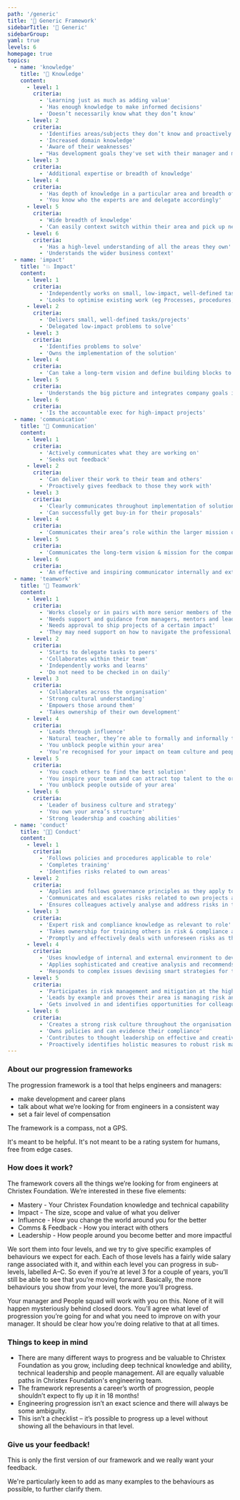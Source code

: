 ```yaml
---
path: '/generic'
title: '📄 Generic Framework'
sidebarTitle: '📄 Generic'
sidebarGroup:
yaml: true
levels: 6
homepage: true
topics:
  - name: 'knowledge'
    title: '🧠 Knowledge'
    content:
      - level: 1
        criteria:
          - 'Learning just as much as adding value'
          - 'Has enough knowledge to make informed decisions'
          - 'Doesn’t necessarily know what they don’t know'
      - level: 2
        criteria:
          - 'Identifies areas/subjects they don’t know and proactively seeks out knowledge'
          - 'Increased domain knowledge'
          - 'Aware of their weaknesses'
          - "Has development goals they've set with their manager and makes progress on these. Owns and drives their own development."
      - level: 3
        criteria:
          - 'Additional expertise or breadth of knowledge'
      - level: 4
        criteria:
          - 'Has depth of knowledge in a particular area and breadth of knowledge across their domain'
          - 'You know who the experts are and delegate accordingly'
      - level: 5
        criteria:
          - 'Wide breadth of knowledge'
          - 'Can easily context switch within their area and pick up new concepts'
      - level: 6
        criteria:
          - 'Has a high-level understanding of all the areas they own'
          - 'Understands the wider business context'
  - name: 'impact'
    title: '💥 Impact'
    content:
      - level: 1
        criteria:
          - 'Independently works on small, low-impact, well-defined task'
          - 'Looks to optimise existing work (eg Processes, procedures, products, etc)'
      - level: 2
        criteria:
          - 'Delivers small, well-defined tasks/projects'
          - 'Delegated low-impact problems to solve'
      - level: 3
        criteria:
          - 'Identifies problems to solve'
          - 'Owns the implementation of the solution'
      - level: 4
        criteria:
          - 'Can take a long-term vision and define building blocks to get there'
      - level: 5
        criteria:
          - 'Understands the big picture and integrates company goals into their area'
      - level: 6
        criteria:
          - 'Is the accountable exec for high-impact projects'
  - name: 'communication'
    title: '💬 Communication'
    content:
      - level: 1
        criteria:
          - 'Actively communicates what they are working on'
          - 'Seeks out feedback'
      - level: 2
        criteria:
          - 'Can deliver their work to their team and others'
          - 'Proactively gives feedback to those they work with'
      - level: 3
        criteria:
          - 'Clearly communicates throughout implementation of solutions'
          - 'Can successfully get buy-in for their proposals'
      - level: 4
        criteria:
          - 'Communicates their area’s role within the larger mission of the company'
      - level: 5
        criteria:
          - 'Communicates the long-term vision & mission for the company and their area'
      - level: 6
        criteria:
          - 'An effective and inspiring communicator internally and externally'
  - name: 'teamwork'
    title: '🤝 Teamwork'
    content:
      - level: 1
        criteria:
          - 'Works closely or in pairs with more senior members of the team when facing tasks for the first time'
          - 'Needs support and guidance from managers, mentors and leads'
          - 'Needs approval to ship projects of a certain impact'
          - 'They may need support on how to navigate the professional environment'
      - level: 2
        criteria:
          - 'Starts to delegate tasks to peers'
          - 'Collaborates within their team'
          - 'Independently works and learns'
          - 'Do not need to be checked in on daily'
      - level: 3
        criteria:
          - 'Collaborates across the organisation'
          - 'Strong cultural understanding'
          - 'Empowers those around them'
          - 'Takes ownership of their own development'
      - level: 4
        criteria:
          - 'Leads through influence'
          - 'Natural teacher, they’re able to formally and informally teach those around them'
          - 'You unblock people within your area'
          - 'You’re recognised for your impact on team culture and people want to work with you'
      - level: 5
        criteria:
          - 'You coach others to find the best solution'
          - 'You inspire your team and can attract top talent to the organisation'
          - 'You unblock people outside of your area'
      - level: 6
        criteria:
          - 'Leader of business culture and strategy'
          - 'You own your area’s structure'
          - 'Strong leadership and coaching abilities'
  - name: 'conduct'
    title: '👩‍💻 Conduct'
    content:
      - level: 1
        criteria:
          - 'Follows policies and procedures applicable to role'
          - 'Completes training'
          - 'Identifies risks related to own areas'
      - level: 2
        criteria:
          - 'Applies and follows governance principles as they apply to role'
          - 'Communicates and escalates risks related to own projects and business area'
          - 'Ensures colleagues actively analyse and address risks in their area'
      - level: 3
        criteria:
          - 'Expert risk and compliance knowledge as relevant to role'
          - 'Takes ownership for training others in risk & compliance as relevant to their role'
          - 'Promptly and effectively deals with unforeseen risks as they arise'
      - level: 4
        criteria:
          - 'Uses knowledge of internal and external environment to develop strategy and internal policy'
          - 'Applies sophisticated and creative analysis and recommends remediating action'
          - 'Responds to complex issues devising smart strategies for the mitigation of risk'
      - level: 5
        criteria:
          - 'Participates in risk management and mitigation at the highest industry level'
          - 'Leads by example and proves their area is managing risk and compliance within appetite'
          - 'Gets involved in and identifies opportunities for colleagues to participate in advisory, strategic, industry bodies to learn and share best practice in their area of business'
      - level: 6
        criteria:
          - 'Creates a strong risk culture throughout the organisation'
          - 'Owns policies and can evidence their compliance'
          - 'Contributes to thought leadership on effective and creative risk management throughout the industry'
          - 'Proactively identifies holistic measures to robust risk management and implements them company-wide'
---
```


### About our progression frameworks

The progression framework is a tool that helps engineers and managers:

- make development and career plans
- talk about what we’re looking for from engineers in a consistent way
- set a fair level of compensation

The framework is a compass, not a GPS.

It's meant to be helpful. It's not meant to be a rating system for humans, free from edge cases.

### How does it work?

The framework covers all the things we’re looking for from engineers at Christex Foundation. We’re interested in these five elements:

- Mastery - Your Christex Foundation knowledge and technical capability
- Impact - The size, scope and value of what you deliver
- Influence - How you change the world around you for the better
- Comms & Feedback - How you interact with others
- Leadership - How people around you become better and more impactful

We sort them into four levels, and we try to give specific examples of behaviours we expect for each. Each of those levels has a fairly wide salary range associated with it, and within each level you can progress in sub-levels, labelled A–C. So even if you’re at level 3 for a couple of years, you’ll still be able to see that you’re moving forward. Basically, the more behaviours you show from your level, the more you’ll progress.

Your manager and People squad will work with you on this. None of it will happen mysteriously behind closed doors. You’ll agree what level of progression you’re going for and what you need to improve on with your manager. It should be clear how you’re doing relative to that at all times.

### Things to keep in mind

- There are many different ways to progress and be valuable to Christex Foundation as you grow, including deep technical knowledge and ability, technical leadership and people management. All are equally valuable paths in Christex Foundation's engineering team.
- The framework represents a career’s worth of progression, people shouldn’t expect to fly up it in 18 months!
- Engineering progression isn’t an exact science and there will always be some ambiguity.
- This isn’t a checklist – it’s possible to progress up a level without showing all the behaviours in that level.

### Give us your feedback!

This is only the first version of our framework and we really want your feedback.

We're particularly keen to add as many examples to the behaviours as possible, to further clarify them.

